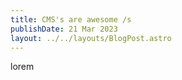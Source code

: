 ```yaml
---
title: CMS's are awesome /s
publishDate: 21 Mar 2023
layout: ../../layouts/BlogPost.astro
---
```

lorem
